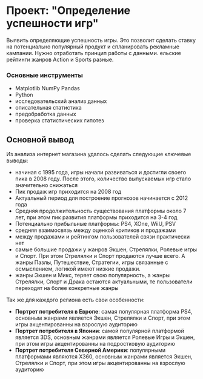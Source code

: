 # Проект: "Определение успешности игр"

Выявить определяющие успешность игры. Это позволит сделать ставку на потенциально популярный продукт и спланировать рекламные кампании. Нужно отработать принцип работы с данными.
ельские рейтинги жанров Action и Sports разные.
### Основные инструменты
* Matplotlib NumPy Pandas
* Python
* исследовательский анализ данных
* описательная статистика
* предобработка данных
* проверка статистических гипотез

## Основной вывод 
Из анализа интернет магазина удалось сделать следующие ключевые выводы:

- начиная с 1995 года, игры начали развиваться и достигли своего пика в 2008 году. После этого, количество выпускаемых игр стало значительно снижаться
- Пик продаж игр приходится на 2008 год
- Актуальный период для построение прогнозов начинается с 2012 года
- Средняя продолжительность существования платформы около 7 лет, при этом пик развития платформы приходится на 3-4 год
- Потенциально прибыльные платформы: PS4, XOne, WiiU, PSV
- средняя взаимосвязь между оценкой критиков и продажами
- между продажами и рейтингом пользователей связи практически нет
- самые большие продажи у жанров Экшен, Стрелялки, Ролевые игры и Спорт. При этом Стрелялки и Спорт продаются лучше всего. А жанры Пазлы, Путешествие, Стратегии, игры связанные с осмыслением, логикой имеют низкие продажи.
- жанры Экшен и Микс, теряет свою популярность, а жанры Стрелялки, Спорт и Драка остаются актуальными, те пользователи переходят на более конкретные жанры

Так же для каждого региона есть свои особенности: 

- **Портрет потребителя в Европе**: самая популярная платформа PS4, основным жанрами является Экшен, Стрелялки и Спорт, при этом игры акцентированны на взрослую аудиторию
- **Портрет потребителя в Японии**: самой популярной платформой является 3DS, основным жанрами является Ролевые Игры и Экшен, при этом игры акцентированны на подростковую аудиторию
- **Портрет потребителя Северной Америки**: популярными платформами являются X360, основным жанрами является Экшен, Стрелялки и Спорт, при этом игры акцентированны на взрослую аудиторию
